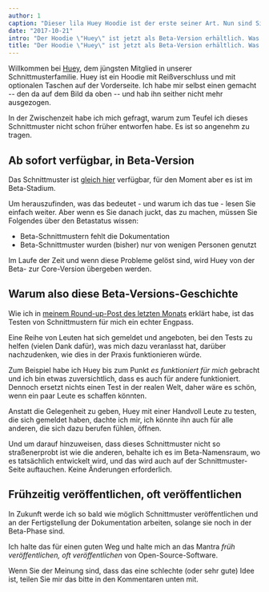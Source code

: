 ```yaml
---
author: 1
caption: "Dieser lila Huey Hoodie ist der erste seiner Art. Nun sind Sie an der Reihe"
date: "2017-10-21"
intro: "Der Hoodie \"Huey\" ist jetzt als Beta-Version erhältlich. Was die Frage aufwirft, was es bedeutet, wenn ein Schnittmuster in der Beta-Phase ist?"
title: "Der Hoodie \"Huey\" ist jetzt als Beta-Version erhältlich. Was die Frage aufwirft, was es bedeutet, wenn ein Schnittmuster in der Beta-Phase ist?"
---
```


Willkommen bei [Huey](/patterns/huey), dem jüngsten Mitglied in unserer Schnittmusterfamilie. Huey ist ein Hoodie mit Reißverschluss und mit optionalen Taschen auf der Vorderseite. Ich habe mir selbst einen gemacht -- den da auf dem Bild da oben -- und hab ihn seither nicht mehr ausgezogen.

In der Zwischenzeit habe ich mich gefragt, warum zum Teufel ich dieses Schnittmuster nicht schon früher entworfen habe. Es ist so angenehm zu tragen.

## Ab sofort verfügbar, in Beta-Version

Das Schnittmuster ist [gleich hier](/patterns/huey) verfügbar, für den Moment aber es ist im Beta-Stadium.

Um herauszufinden, was das bedeutet - und warum ich das tue - lesen Sie einfach weiter. Aber wenn es Sie danach juckt, das zu machen, müssen Sie Folgendes über den Betastatus wissen:

 - Beta-Schnittmustern fehlt die Dokumentation
 - Beta-Schnittmuster wurden (bisher) nur von wenigen Personen genutzt

Im Laufe der Zeit und wenn diese Probleme gelöst sind, wird Huey von der Beta- zur Core-Version übergeben werden.

## Warum also diese Beta-Versions-Geschichte

Wie ich in [meinem Round-up-Post des letzten Monats](/blog/roundup-2017-09/) erklärt habe, ist das Testen von Schnittmustern für mich ein echter Engpass.

Eine Reihe von Leuten hat sich gemeldet und angeboten, bei den Tests zu helfen (vielen Dank dafür), was mich dazu veranlasst hat, darüber nachzudenken, wie dies in der Praxis funktionieren würde.

Zum Beispiel habe ich Huey bis zum Punkt *es funktioniert für mich* gebracht und ich bin etwas zuversichtlich, dass es auch für andere funktioniert. Dennoch ersetzt nichts einen Test in der realen Welt, daher wäre es schön, wenn ein paar Leute es schaffen könnten.

Anstatt die Gelegenheit zu geben, Huey mit einer Handvoll Leute zu testen, die sich gemeldet haben, dachte ich mir, ich könnte ihn auch für alle anderen, die sich dazu berufen fühlen, öffnen.

Und um darauf hinzuweisen, dass dieses Schnittmuster nicht so straßenerprobt ist wie die anderen, behalte ich es im Beta-Namensraum, wo es tatsächlich entwickelt wird, und das wird auch auf der Schnittmuster-Seite auftauchen. Keine Änderungen erforderlich.

## Frühzeitig veröffentlichen, oft veröffentlichen

In Zukunft werde ich so bald wie möglich Schnittmuster veröffentlichen und an der Fertigstellung der Dokumentation arbeiten, solange sie noch in der Beta-Phase sind.

Ich halte das für einen guten Weg und halte mich an das Mantra *früh veröffentlichen, oft veröffentlichen* von Open-Source-Software.

Wenn Sie der Meinung sind, dass das eine schlechte (oder sehr gute) Idee ist, teilen Sie mir das bitte in den Kommentaren unten mit.

